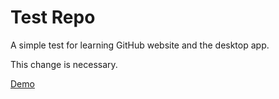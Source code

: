 # Test Repo
A simple test for learning GitHub website and the desktop app.

This change is necessary.

[Demo](http://urface2.github.io/test-repo)
